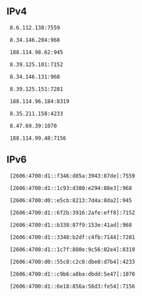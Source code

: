 ## IPv4
```
 8.6.112.138:7559
```
```
 8.34.146.204:968
```
```
 188.114.98.62:945
```
```
 8.39.125.101:7152
```
```
 8.34.146.131:968
```
```
 8.39.125.151:7281
```
```
 188.114.96.184:8319
```
```
 8.35.211.158:4233
```
```
 8.47.69.39:1070
```
```
 188.114.99.48:7156
```

## IPv6
```
 [2606:4700:d1::f346:d85a:3943:87de]:7559
```
```
 [2606:4700:d1::1c93:d380:e294:88e3]:968
```
```
 [2606:4700:d0::e5cb:8213:7d4a:8da2]:945
```
```
 [2606:4700:d1::6f2b:3916:2afe:eff8]:7152
```
```
 [2606:4700:d1::b338:87f9:153e:41ad]:968
```
```
 [2606:4700:d1::3348:b2df:c4fb:7144]:7281
```
```
 [2606:4700:d1::1c7f:880e:9c56:02e4]:8319
```
```
 [2606:4700:d0::55c8:c2c8:dbe0:d7b4]:4233
```
```
 [2606:4700:d1::c9b6:a8ba:dbdd:5e47]:1070
```
```
 [2606:4700:d1::6e18:856a:56d3:fe54]:7156
```
